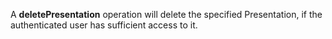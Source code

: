 A **deletePresentation** operation will delete the specified Presentation, if the authenticated user has sufficient access to it.

